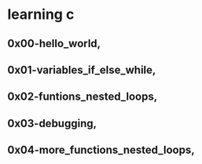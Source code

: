 # learning c

## 0x00-hello_world,
## 0x01-variables_if_else_while,
## 0x02-funtions_nested_loops,
## 0x03-debugging,
## 0x04-more_functions_nested_loops,